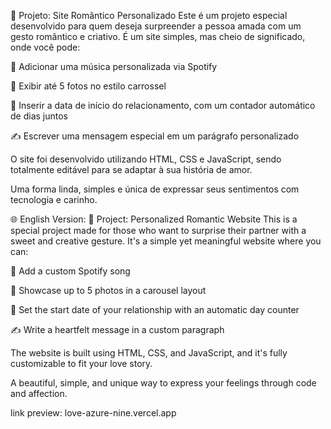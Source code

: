 💖 Projeto: Site Romântico Personalizado
Este é um projeto especial desenvolvido para quem deseja surpreender a pessoa amada com um gesto romântico e criativo. É um site simples, mas cheio de significado, onde você pode:

🎵 Adicionar uma música personalizada via Spotify

📸 Exibir até 5 fotos no estilo carrossel

📅 Inserir a data de início do relacionamento, com um contador automático de dias juntos

✍️ Escrever uma mensagem especial em um parágrafo personalizado

O site foi desenvolvido utilizando HTML, CSS e JavaScript, sendo totalmente editável para se adaptar à sua história de amor.

Uma forma linda, simples e única de expressar seus sentimentos com tecnologia e carinho.

🌐 English Version:
💖 Project: Personalized Romantic Website
This is a special project made for those who want to surprise their partner with a sweet and creative gesture. It's a simple yet meaningful website where you can:

🎵 Add a custom Spotify song

📸 Showcase up to 5 photos in a carousel layout

📅 Set the start date of your relationship with an automatic day counter

✍️ Write a heartfelt message in a custom paragraph

The website is built using HTML, CSS, and JavaScript, and it's fully customizable to fit your love story.

A beautiful, simple, and unique way to express your feelings through code and affection.

link preview: love-azure-nine.vercel.app
